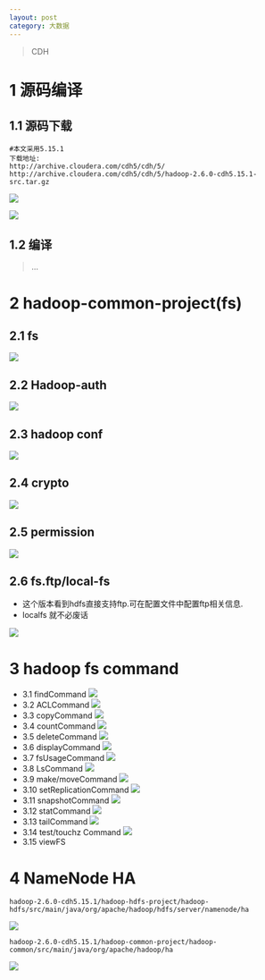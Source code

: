 ```yaml
---
layout: post
category: 大数据
---
```


>CDH
# 1 源码编译

## 1.1 源码下载
```
#本文采用5.15.1
下载地址:
http://archive.cloudera.com/cdh5/cdh/5/
http://archive.cloudera.com/cdh5/cdh/5/hadoop-2.6.0-cdh5.15.1-src.tar.gz
```

![](/assets/img//15717364634272.jpg)


![](/assets/img//15725153283575.jpg)
## 1.2 编译
> ...
# 2 hadoop-common-project(fs)
## 2.1 fs
![](/assets/img//15725152751074.jpg)
## 2.2 Hadoop-auth
![](/assets/img//15725279055494.jpg)
## 2.3 hadoop conf
![](/assets/img//15725279616143.jpg)
## 2.4 crypto
![](/assets/img//15725279874206.jpg)
## 2.5 permission
![](/assets/img//15725280665126.jpg)

## 2.6 fs.ftp/local-fs 

- 这个版本看到hdfs直接支持ftp.可在配置文件中配置ftp相关信息.
- localfs 就不必废话

![](/assets/img//15725153885611.jpg)

# 3 hadoop fs command
-  3.1 findCommand
![](/assets/img//15725281543769.jpg)
-  3.2 ACLCommand
![](/assets/img//15725281805894.jpg)
-  3.3 copyCommand
![](/assets/img//15725282121823.jpg)
-  3.4 countCommand
![](/assets/img//15725282397489.jpg)
- 3.5 deleteCommand
![](/assets/img//15725282658517.jpg)
- 3.6 displayCommand
![](/assets/img//15725282831203.jpg)
- 3.7 fsUsageCommand
![](/assets/img//15725283117862.jpg)
- 3.8 LsCommand
![](/assets/img//15725283487533.jpg)
- 3.9 make/moveCommand
![](/assets/img//15725283883754.jpg)
- 3.10 setReplicationCommand
![](/assets/img//15725284111098.jpg)
- 3.11 snapshotCommand
![](/assets/img//15725284466695.jpg)
- 3.12 statCommand
![](/assets/img//15725284813482.jpg)
- 3.13 tailCommand
![](/assets/img//15725284990121.jpg)
- 3.14 test/touchz Command
![](/assets/img//15725285359543.jpg)
- 3.15 viewFS

# 4 NameNode HA

```
hadoop-2.6.0-cdh5.15.1/hadoop-hdfs-project/hadoop-hdfs/src/main/java/org/apache/hadoop/hdfs/server/namenode/ha
```
![](/assets/img//15725987288113.jpg)

```
hadoop-2.6.0-cdh5.15.1/hadoop-common-project/hadoop-common/src/main/java/org/apache/hadoop/ha
```

![](/assets/img//15725987757454.jpg)
